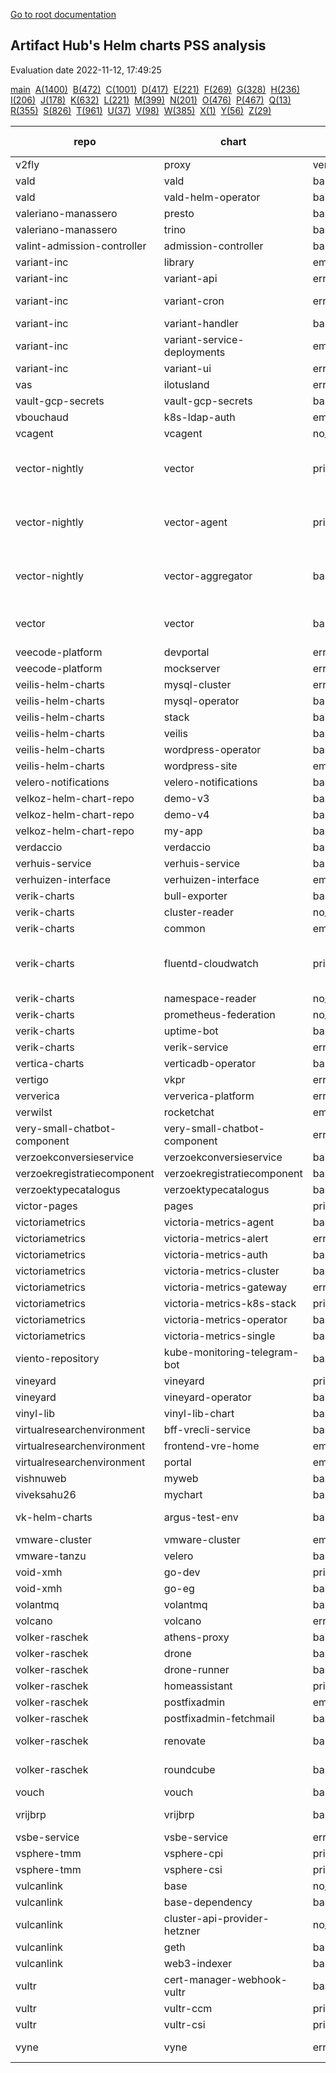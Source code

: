 [Go to root documentation](https://vicenteherrera.com/psa-checker)

## Artifact Hub's Helm charts PSS analysis

Evaluation date 2022-11-12, 17:49:25

[main](./charts_levels)&nbsp; [A(1400)](./charts_levels_a)&nbsp; [B(472)](./charts_levels_b)&nbsp; [C(1001)](./charts_levels_c)&nbsp; [D(417)](./charts_levels_d)&nbsp; [E(221)](./charts_levels_e)&nbsp; [F(269)](./charts_levels_f)&nbsp; [G(328)](./charts_levels_g)&nbsp; [H(236)](./charts_levels_h)&nbsp; [I(206)](./charts_levels_i)&nbsp; [J(178)](./charts_levels_j)&nbsp; [K(632)](./charts_levels_k)&nbsp; [L(221)](./charts_levels_l)&nbsp; [M(399)](./charts_levels_m)&nbsp; [N(201)](./charts_levels_n)&nbsp; [O(476)](./charts_levels_o)&nbsp; [P(467)](./charts_levels_p)&nbsp; [Q(13)](./charts_levels_q)&nbsp; [R(355)](./charts_levels_r)&nbsp; [S(826)](./charts_levels_s)&nbsp; [T(961)](./charts_levels_t)&nbsp; [U(37)](./charts_levels_u)&nbsp; [V(98)](./charts_levels_v)&nbsp; [W(385)](./charts_levels_w)&nbsp; [X(1)](./charts_levels_x)&nbsp; [Y(56)](./charts_levels_y)&nbsp; [Z(29)](./charts_levels_z)&nbsp; 

| repo | chart | level | chart version | app version | url | 
|------|------|------|------|------|------|
| v2fly | proxy | version_not_evaluable | 0.0.6 | v4.45.0 | https://yushiwho.github.io/charts/ |
| vald | vald | baseline | 1.6.3 |  | https://vald.vdaas.org/charts |
| vald | vald-helm-operator | baseline | 1.6.3 |  | https://vald.vdaas.org/charts |
| valeriano-manassero | presto | baseline | 1.2.9 | 348 | https://valeriano-manassero.github.io/helm-charts |
| valeriano-manassero | trino | baseline | 2.4.3 | 380 | https://valeriano-manassero.github.io/helm-charts |
| valint-admission-controller | admission-controller | baseline | 0.0.27-13 | 0.0.27-13 | https://scribe-security.github.io/helm-charts |
| variant-inc | library | empty_no_object | 0.1.0 | 1.16.0 | https://variant-inc.github.io/lazy-helm-charts/ |
| variant-inc | variant-api | error_template | 2.1.23 |  | https://variant-inc.github.io/lazy-helm-charts/ |
| variant-inc | variant-cron | error_template | 1.3.0-beta |  | https://variant-inc.github.io/lazy-helm-charts/ |
| variant-inc | variant-handler | baseline | 1.1.19 |  | https://variant-inc.github.io/lazy-helm-charts/ |
| variant-inc | variant-service-deployments | empty_no_object | 0.1.6 |  | https://variant-inc.github.io/lazy-helm-charts/ |
| variant-inc | variant-ui | error_template | 1.4.17 |  | https://variant-inc.github.io/lazy-helm-charts/ |
| vas | ilotusland | error_download | 1.1.0 | 3.2.5 | https://charts.ilotusland.com |
| vault-gcp-secrets | vault-gcp-secrets | baseline | 1.6.0 | v1.12.0 | https://tjm.github.io/vault-gcp-secrets/ |
| vbouchaud | k8s-ldap-auth | empty_no_object | 0.1.3 | v4.0.0 | https://vbouchaud.github.io/chartrepo/ |
| vcagent | vcagent | no_pod_object | 1.0.2 | 1.1 | https://jhonmac666.github.io/jm-helm-charts/ |
| vector-nightly | vector | privileged | 0.20.0-nightly-2022-01-04 | nightly-2022-01-04 | https://packages.timber.io/helm/nightly |
| vector-nightly | vector-agent | privileged | 0.20.0-nightly-2022-01-04 | nightly-2022-01-04 | https://packages.timber.io/helm/nightly |
| vector-nightly | vector-aggregator | baseline | 0.20.0-nightly-2022-01-04 | nightly-2022-01-04 | https://packages.timber.io/helm/nightly |
| vector | vector | baseline | 0.16.3 | 0.24.1-distroless-libc | https://helm.vector.dev |
| veecode-platform | devportal | error_download | 0.1.2 | 0.2.0 | https://vfipaas.github.io/public-charts/ |
| veecode-platform | mockserver | error_download | 5.13.2 | 5.13.2 | https://vfipaas.github.io/public-charts/ |
| veilis-helm-charts | mysql-cluster | error_template | 0.6.2999 | v0.6.2999 | http://veilis-helm-charts.aionsigma.com/ |
| veilis-helm-charts | mysql-operator | baseline | 0.6.2999 | v0.6.2999 | http://veilis-helm-charts.aionsigma.com/ |
| veilis-helm-charts | stack | baseline | 0.12.3999 | v0.12.3999 | http://veilis-helm-charts.aionsigma.com/ |
| veilis-helm-charts | veilis | baseline | 1.8.8999 | 1.8.8999 | http://veilis-helm-charts.aionsigma.com/ |
| veilis-helm-charts | wordpress-operator | baseline | 0.12.1999 | v0.12.1999 | http://veilis-helm-charts.aionsigma.com/ |
| veilis-helm-charts | wordpress-site | empty_no_object | 0.12.3999 | v0.12.3999 | http://veilis-helm-charts.aionsigma.com/ |
| velero-notifications | velero-notifications | baseline | 1.1.0 | 1.0.0 | https://simoncaron.github.io/velero-notifications/ |
| velkoz-helm-chart-repo | demo-v3 | baseline | 0.1.0 | 1.16.0 | https://velkoz1108.github.io/helm-chart |
| velkoz-helm-chart-repo | demo-v4 | baseline | 0.1.0 | 1.16.0 | https://velkoz1108.github.io/helm-chart |
| velkoz-helm-chart-repo | my-app | baseline | 0.1.0 | 1.16.0 | https://velkoz1108.github.io/helm-chart |
| verdaccio | verdaccio | baseline | 4.9.2 | 5.15.4 | https://charts.verdaccio.org/ |
| verhuis-service | verhuis-service | baseline | 1.0.0 | V1.0 | https://raw.githubusercontent.com/ConductionNL/verhuis-service/master/api/helm/ |
| verhuizen-interface | verhuizen-interface | empty_no_object | 1.0.0 | V1.0 | https://raw.githubusercontent.com/ConductionNL/verhuizen-interface/master/api/helm/ |
| verik-charts | bull-exporter | baseline | 1.0.8 | 1.0.1 | https://charts.veriksystems.com/ |
| verik-charts | cluster-reader | no_pod_object | 1.0.3 | 1.0.0 | https://charts.veriksystems.com/ |
| verik-charts | common | empty_no_object | 1.10.6 | 1.10.0 | https://charts.veriksystems.com/ |
| verik-charts | fluentd-cloudwatch | privileged | 1.0.6 | v1.7.3-debian-cloudwatch-1.0 | https://charts.veriksystems.com/ |
| verik-charts | namespace-reader | no_pod_object | 1.0.3 | 1.0.0 | https://charts.veriksystems.com/ |
| verik-charts | prometheus-federation | no_pod_object | 1.0.3 | 1.0.0 | https://charts.veriksystems.com/ |
| verik-charts | uptime-bot | baseline | 1.1.10 | 1.0.0 | https://charts.veriksystems.com/ |
| verik-charts | verik-service | error_template | 1.5.19 | 1.0.0 | https://charts.veriksystems.com/ |
| vertica-charts | verticadb-operator | baseline | 1.7.0 |  | https://vertica.github.io/charts |
| vertigo | vkpr | error_download | 0.8.4 | v1.4.0 | https://charts.vertigo.com.br/ |
| ververica | ververica-platform | error_template | 5.4.1 | 2.8.1 | https://charts.ververica.com/ |
| verwilst | rocketchat | empty_no_object | 1.0.2 | 3.10.3 | https://verwilst.github.io/helm-charts |
| very-small-chatbot-component | very-small-chatbot-component | error_template | 0.1.0 | V1.0 | https://raw.githubusercontent.com/ConductionNL/very-small-chatbot-component/master/api/helm/ |
| verzoekconversieservice | verzoekconversieservice | baseline | 1.0.0 | V1.0 | https://raw.githubusercontent.com/ConductionNL/verzoekconversieservice/master/api/helm/ |
| verzoekregistratiecomponent | verzoekregistratiecomponent | baseline | 1.1.0 | V1.0 | https://raw.githubusercontent.com/ConductionNL/verzoekregistratiecomponent/master/api/helm/ |
| verzoektypecatalogus | verzoektypecatalogus | baseline | 1.1.0 | V1.0 | https://raw.githubusercontent.com/ConductionNL/verzoektypecatalogus/master/api/helm/ |
| victor-pages | pages | privileged | 1.0.0 | 1.0 | https://el-pey.github.io |
| victoriametrics | victoria-metrics-agent | baseline | 0.8.21 | v1.83.1 | https://victoriametrics.github.io/helm-charts/ |
| victoriametrics | victoria-metrics-alert | error_template | 0.5.4 | v1.83.1 | https://victoriametrics.github.io/helm-charts/ |
| victoriametrics | victoria-metrics-auth | baseline | 0.2.62 | 1.83.1 | https://victoriametrics.github.io/helm-charts/ |
| victoriametrics | victoria-metrics-cluster | baseline | 0.9.42 | 1.83.1 | https://victoriametrics.github.io/helm-charts/ |
| victoriametrics | victoria-metrics-gateway | error_template | 0.1.20 | 1.83.1 | https://victoriametrics.github.io/helm-charts/ |
| victoriametrics | victoria-metrics-k8s-stack | privileged | 0.12.10 | 1.83.1 | https://victoriametrics.github.io/helm-charts/ |
| victoriametrics | victoria-metrics-operator | baseline | 0.15.0 | 0.29.0 | https://victoriametrics.github.io/helm-charts/ |
| victoriametrics | victoria-metrics-single | baseline | 0.8.43 | 1.83.1 | https://victoriametrics.github.io/helm-charts/ |
| viento-repository | kube-monitoring-telegram-bot | baseline | 1.0.0 | 1.16.0 | https://viento-group.github.io/helm-charts |
| vineyard | vineyard | privileged | 0.6.1 | 0.6.1 | https://vineyard.oss-ap-southeast-1.aliyuncs.com/charts/ |
| vineyard | vineyard-operator | baseline | 0.10.1 | 0.10.1 | https://vineyard.oss-ap-southeast-1.aliyuncs.com/charts/ |
| vinyl-lib | vinyl-lib-chart | baseline | 0.1.0 | v0.1.1 | https://vinyllib.github.io/VinylLibHelmChart/ |
| virtualresearchenvironment | bff-vrecli-service | baseline | 0.1.0 | 135 | https://virtualresearchenvironment.github.io/helm-charts/ |
| virtualresearchenvironment | frontend-vre-home | empty_no_object | 0.2.0 | 77 | https://virtualresearchenvironment.github.io/helm-charts/ |
| virtualresearchenvironment | portal | empty_no_object | 0.2.0 | 1465 | https://virtualresearchenvironment.github.io/helm-charts/ |
| vishnuweb | myweb | baseline | 0.2.0 | 1.1 | https://vishnuswmech.github.io/helm/ |
| viveksahu26 | mychart | baseline | 1.0.0 | 2 | https://viveksahu26.github.io/wordpress_mysql_helm_chart/charts |
| vk-helm-charts | argus-test-env | baseline | 3.0.0-devel |  | https://vkumbhar94.github.io/helm-charts-test/ |
| vmware-cluster | vmware-cluster | empty_no_object | 0.1.3 | 1.2.0 | https://raw.githubusercontent.com/william86370/rancher-vmware-chart/main/helm-charts/ |
| vmware-tanzu | velero | baseline | 2.32.1 | 1.9.2 | https://vmware-tanzu.github.io/helm-charts/ |
| void-xmh | go-dev | privileged | 1.0.1 |  | https://xmh19936688.github.io/helm-charts/ |
| void-xmh | go-eg | baseline | 1.1.1 |  | https://xmh19936688.github.io/helm-charts/ |
| volantmq | volantmq | baseline | 0.1.2 | dev | https://volantmq.github.io/helm/ |
| volcano | volcano | error_download | 0.1.0 | 0.1 | https://volcano-sh.github.io/charts/ |
| volker-raschek | athens-proxy | baseline | 0.1.0 | 0.11.0 | https://charts.cryptic.systems/volker.raschek/ |
| volker-raschek | drone | baseline | 0.7.5 | 2.15.0 | https://charts.cryptic.systems/volker.raschek/ |
| volker-raschek | drone-runner | baseline | 0.5.1 | 1.0.0-rc.3 | https://charts.cryptic.systems/volker.raschek/ |
| volker-raschek | homeassistant | privileged | 0.1.1 | 2022.10.5 | https://charts.cryptic.systems/volker.raschek/ |
| volker-raschek | postfixadmin | empty_no_object | 0.3.0 | 3.3.11 | https://charts.cryptic.systems/volker.raschek/ |
| volker-raschek | postfixadmin-fetchmail | baseline | 0.3.0 | 0.2.0 | https://charts.cryptic.systems/volker.raschek/ |
| volker-raschek | renovate | baseline | 1.7.0 | 32.241.11-slim | https://charts.cryptic.systems/volker.raschek/ |
| volker-raschek | roundcube | baseline | 0.3.1 | 1.5.3-apache | https://charts.cryptic.systems/volker.raschek/ |
| vouch | vouch | baseline | 3.1.0 | 0.36 | https://vouch.github.io/helm-charts/ |
| vrijbrp | vrijbrp | baseline | 0.1.5 | 1.27.1-SNAPSHOT | https://raw.githubusercontent.com/vrijBRP/kubernetes/master/ |
| vsbe-service | vsbe-service | error_template | 0.1.0 | V.0.1 | https://raw.githubusercontent.com/ConductionNL/vsbe-service/master/api/helm/ |
| vsphere-tmm | vsphere-cpi | privileged | 1.3.0 | v1.22.5 | https://vsphere-tmm.github.io/helm-charts |
| vsphere-tmm | vsphere-csi | privileged | 2.4.0 | 2.7.0 | https://vsphere-tmm.github.io/helm-charts |
| vulcanlink | base | no_pod_object_but_crd | 1.0.0 | 3.14 | https://vulcanlink.github.io/charts/ |
| vulcanlink | base-dependency | baseline | 1.0.0 | 1.0.0 | https://vulcanlink.github.io/charts/ |
| vulcanlink | cluster-api-provider-hetzner | no_pod_object_but_crd | 0.1.0 | v0.1.0 | https://vulcanlink.github.io/charts/ |
| vulcanlink | geth | baseline | 1.10.23 | 1.10.23 | https://vulcanlink.github.io/charts/ |
| vulcanlink | web3-indexer | baseline | 0.0.15 | 0.0.15 | https://vulcanlink.github.io/charts/ |
| vultr | cert-manager-webhook-vultr | baseline | 1.0.0 | v0.1.0 | https://vultr.github.io/helm-charts/ |
| vultr | vultr-ccm | privileged | 1.3.0 | v0.3.0 | https://vultr.github.io/helm-charts/ |
| vultr | vultr-csi | privileged | 2.0.0 | v0.3.0 | https://vultr.github.io/helm-charts/ |
| vyne | vyne | error_template | 0.0.1-beta.1 | latest-preview | https://vyne-helm-chart-repository-dev.s3.eu-west-1.amazonaws.com/charts |
